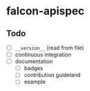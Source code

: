 # falcon-apispec

## Todo

- [ ] `__version__` (read from file)
- [ ] continuous integration
- [ ] documentation
  - [ ] badges
  - [ ] contribution guideland
  - [ ] example
